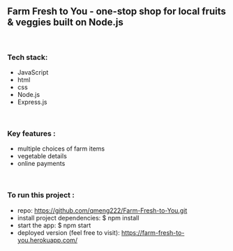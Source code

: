 ## Farm Fresh to You - one-stop shop for local fruits & veggies built on Node.js

<br>

### Tech stack:

- JavaScript
- html
- css
- Node.js
- Express.js

<br>

### Key features :

- multiple choices of farm items
- vegetable details
- online payments

<br>

### To run this project :

- repo: https://github.com/qmeng222/Farm-Fresh-to-You.git
- install project dependencies: $ npm install
- start the app: $ npm start
- deployed version (feel free to visit): https://farm-fresh-to-you.herokuapp.com/
